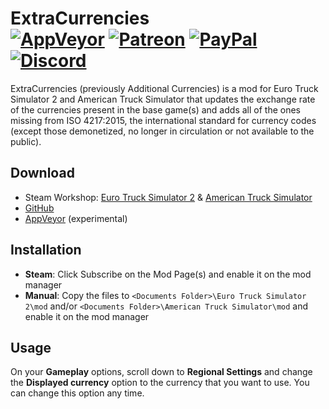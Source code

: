 # ExtraCurrencies<br>[![AppVeyor][appveyor-img]][appveyor-url] [![Patreon][patreon-img]][patreon-url] [![PayPal][paypal-img]][paypal-url] [![Discord][discord-img]][discord-url]

ExtraCurrencies (previously Additional Currencies) is a mod for Euro Truck Simulator 2 and American Truck Simulator that updates the exchange rate of the currencies present in the base game(s) and adds all of the ones missing from ISO 4217:2015, the international standard for currency codes (except those demonetized, no longer in circulation or not available to the public).

## Download

* Steam Workshop: [Euro Truck Simulator 2](https://steamcommunity.com/sharedfiles/filedetails/?id=1583535203) & [American Truck Simulator](https://steamcommunity.com/sharedfiles/filedetails/?id=1583551877)
* [GitHub](https://github.com/justalemon/ExtraCurrencies/releases)
* [AppVeyor](https://ci.appveyor.com/project/justalemon/extracurrencies) (experimental)

## Installation

* **Steam**: Click Subscribe on the Mod Page(s) and enable it on the mod manager
* **Manual**: Copy the files to `<Documents Folder>\Euro Truck Simulator 2\mod` and/or `<Documents Folder>\American Truck Simulator\mod` and enable it on the mod manager

## Usage

On your **Gameplay** options, scroll down to **Regional Settings** and change the **Displayed currency** option to the currency that you want to use. You can change this option any time.

[appveyor-img]: https://img.shields.io/appveyor/ci/justalemon/extracurrencies.svg?label=appveyor
[appveyor-url]: https://ci.appveyor.com/project/justalemon/extracurrencies
[patreon-img]: https://img.shields.io/badge/support-patreon-FF424D.svg
[patreon-url]: https://www.patreon.com/lemonchan
[paypal-img]: https://img.shields.io/badge/support-paypal-0079C1.svg
[paypal-url]: https://paypal.me/justalemon
[discord-img]: https://img.shields.io/badge/discord-join-7289DA.svg
[discord-url]: https://discord.gg/Cf6sspj
